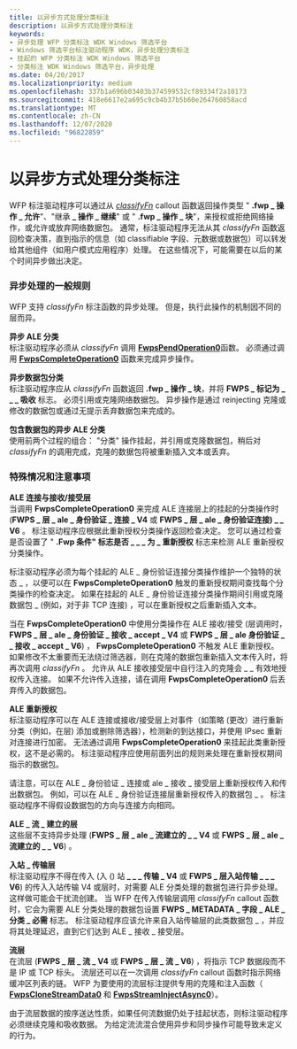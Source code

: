 ```yaml
---
title: 以异步方式处理分类标注
description: 以异步方式处理分类标注
keywords:
- 异步处理 WFP 分类标注 WDK Windows 筛选平台
- Windows 筛选平台标注驱动程序 WDK，异步处理分类标注
- 挂起的 WFP 分类标注 WDK Windows 筛选平台
- 分类标注 WDK Windows 筛选平台，异步处理
ms.date: 04/20/2017
ms.localizationpriority: medium
ms.openlocfilehash: 337b1a696b03403b374599532cf89334f2a10173
ms.sourcegitcommit: 418e6617e2a695c9cb4b37b5b60e264760858acd
ms.translationtype: MT
ms.contentlocale: zh-CN
ms.lasthandoff: 12/07/2020
ms.locfileid: "96822859"
---
```

# <a name="processing-classify-callouts-asynchronously"></a>以异步方式处理分类标注


WFP 标注驱动程序可以通过从 [*classifyFn*](/windows-hardware/drivers/ddi/fwpsk/nc-fwpsk-fwps_callout_classify_fn0) callout 函数返回操作类型 " **.fwp \_ 操作 \_ 允许**"、"继承 **\_ 操作 \_ 继续**" 或 " **.fwp \_ 操作 \_ 块**"，来授权或拒绝网络操作，或允许或放弃网络数据包。 通常，标注驱动程序无法从其 *classifyFn* 函数返回检查决策，直到指示的信息（如 classifiable 字段、元数据或数据包）可以转发给其他组件（如用户模式应用程序）处理。 在这些情况下，可能需要在以后的某个时间异步做出决定。

### <a name="general-rules-for-asynchronous-processing"></a>异步处理的一般规则

WFP 支持 *classifyFn* 标注函数的异步处理。 但是，执行此操作的机制因不同的层而异。

<a href="" id="asynchronous-ale-classify-------"></a>**异步 ALE 分类**   
标注驱动程序必须从 *classifyFn* 调用 [**FwpsPendOperation0**](/windows-hardware/drivers/ddi/fwpsk/nf-fwpsk-fwpspendoperation0)函数。 必须通过调用 [**FwpsCompleteOperation0**](/windows-hardware/drivers/ddi/fwpsk/nf-fwpsk-fwpscompleteoperation0) 函数来完成异步操作。

<a href="" id="asynchronous-packet-classify-------"></a>**异步数据包分类**   
标注驱动程序应从 *classifyFn* 函数返回 **.fwp \_ 操作 \_ 块**，并将 **FWPS \_ 标记为 \_ \_ \_ 吸收** 标志。 必须引用或克隆网络数据包。 异步操作是通过 reinjecting 克隆或修改的数据包或通过无提示丢弃数据包来完成的。

<a href="" id="asynchronous-ale-classify-that-includes-packets-------"></a>**包含数据包的异步 ALE 分类**   
使用前两个过程的组合： "分类" 操作挂起，并引用或克隆数据包，稍后对 *classifyFn* 的调用完成，克隆的数据包将被重新插入文本或丢弃。

### <a name="special-cases-and-considerations"></a>特殊情况和注意事项

<a href="" id="ale-connect-vs--receive-accept-layers-------"></a>**ALE 连接与接收/接受层**   
当调用 **FwpsCompleteOperation0** 来完成 ALE 连接层上的挂起的分类操作时 (**FWPS \_ 层 \_ ale \_ 身份验证 \_ 连接 \_ V4** 或 **FWPS \_ 层 \_ ale \_ 身份验证连接) \_ \_ V6** 。 标注驱动程序应根据此重新授权分类操作返回检查决定。 您可以通过检查是否设置了 " **.Fwp 条件" 标志是否 \_ \_ \_ 为 \_ 重新授权** 标志来检测 ALE 重新授权分类操作。

标注驱动程序必须为每个挂起的 ALE \_ 身份验证连接分类操作维护一个独特的状态 \_ ，以便可以在 **FwpsCompleteOperation0** 触发的重新授权期间查找每个分类操作的检查决定。 如果在挂起的 ALE \_ 身份验证连接分类操作期间引用或克隆数据包 \_ (例如，对于非 TCP 连接) ，可以在重新授权之后重新插入文本。

当在 **FwpsCompleteOperation0** 中使用分类操作在 ALE 接收/接受 (层调用时， **FWPS \_ 层 \_ ale \_ 身份验证 \_ 接收 \_ accept \_ V4** 或 **FWPS \_ 层 \_ ale 身份验证 \_ \_ 接收 \_ accept \_ V6**) ， **FwpsCompleteOperation0** 不触发 ALE 重新授权。 如果修改不太重要而无法绕过筛选器，则在克隆的数据包重新插入文本传入时，将再次调用 *classifyFn* 。 允许从 ALE 接收接受层中自行注入的克隆会 \_ \_ 有效地授权传入连接。 如果不允许传入连接，请在调用 **FwpsCompleteOperation0** 后丢弃传入的数据包。

<a href="" id="ale-reauthorization-------"></a>**ALE 重新授权**   
标注驱动程序可以在 ALE 连接或接收/接受层上对事件（如策略 (更改）进行重新分类（例如，在层) 添加或删除筛选器），检测新的到达接口，并使用 IPsec 重新对连接进行加密。 无法通过调用 **FwpsCompleteOperation0** 来挂起此类重新授权，这不是必需的。 标注驱动程序应使用前面列出的规则来处理在重新授权期间指示的数据包。

请注意，可以在 ALE \_ 身份验证 \_ 连接或 ale \_ 接收 \_ 接受层上重新授权传入和传出数据包。 例如，可以在 ALE \_ 身份验证连接层重新授权传入的数据包 \_ 。 标注驱动程序不得假设数据包的方向与连接方向相同。

<a href="" id="ale-flow-established-layers-------"></a>**ALE \_ 流 \_ 建立的层**   
这些层不支持异步处理 (**FWPS \_ 层 \_ ale \_ 流建立的 \_ \_ V4** 或 **FWPS \_ 层 \_ ale \_ 流建立的 \_ \_ V6**) 。

<a href="" id="inbound-transport-layers-------"></a>**入站 \_ 传输层**   
标注驱动程序不得在传入 (入 () 站 **\_ \_ \_ 传输 \_ V4** 或 **FWPS \_ 层入站传输 \_ \_ \_ V6**) 的传入入站传输 V4 或层时，对需要 ALE 分类处理的数据包进行异步处理。 这样做可能会干扰流创建。 当 WFP 在传入传输层调用 *classifyFn* callout 函数时，它会为需要 ALE 分类处理的数据包设置 **FWPS \_ METADATA \_ 字段 \_ ALE \_ 分类 \_ 必需** 标志。 标注驱动程序应该允许来自入站传输层的此类数据包 \_ ，并应将其处理延迟，直到它们达到 ALE \_ 接收 \_ 接受层。

<a href="" id="stream-layers-------"></a>**流层**   
在流层 (**FWPS \_ 层 \_ 流 \_ V4** 或 **FWPS \_ 层 \_ 流 \_ V6**) ，将指示 TCP 数据段而不是 IP 或 TCP 标头。 流层还可以在一次调用 *classifyFn* callout 函数时指示网络缓冲区列表的链。 WFP 为要使用的流层标注提供专用的克隆和注入函数（ [**FwpsCloneStreamData0**](/windows-hardware/drivers/ddi/fwpsk/nf-fwpsk-fwpsclonestreamdata0) 和 [**FwpsStreamInjectAsync0**](/windows-hardware/drivers/ddi/fwpsk/nf-fwpsk-fwpsstreaminjectasync0)）。

由于流层数据的按序送达性质，如果任何流数据仍处于挂起状态，则标注驱动程序必须继续克隆和吸收数据。 为给定流流混合使用异步和同步操作可能导致未定义的行为。

 

